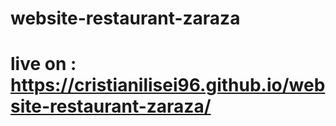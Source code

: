 # website-restaurant-zaraza

# live on : https://cristianilisei96.github.io/website-restaurant-zaraza/
